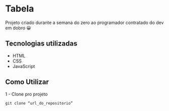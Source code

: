 # Tabela
Projeto criado durante a semana do zero ao programador contratado do dev em dobro 😀


## Tecnologias utilizadas

- HTML
- CSS
- JavaScript

## Como Utilizar
1 - Clone pro projeto
```
git clone “url_do_repositorio”
```

